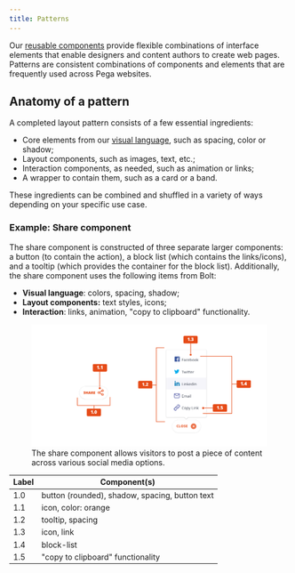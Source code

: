 ```yaml
---
title: Patterns
---
```


Our [reusable components](/pattern-lab/index.html) provide flexible combinations of interface elements that enable designers and content authors to create web pages. Patterns are consistent combinations of components and elements that are frequently used across Pega websites.

## Anatomy of a pattern

A completed layout pattern consists of a few essential ingredients: 

- Core elements from our [visual language](/docs/visual-language/index.html), such as spacing, color or shadow;
- Layout components, such as images, text, etc.;
- Interaction components, as needed, such as animation or links;
- A wrapper to contain them, such as a card or a band.

These ingredients can be combined and shuffled in a variety of ways depending on your specific use case.

### Example: Share component

The share component is constructed of three separate larger components: a button (to contain the action), a block list (which contains the links/icons), and a tooltip (which provides the container for the block list). Additionally, the share component uses the following items from Bolt: 

- **Visual language**: colors, spacing, shadow;
- **Layout components:** text styles, icons;
- **Interaction**: links, animation, "copy to clipboard" functionality.

<figure>
<img src="../../../images/sharing.png" />
<figcaption>The share component allows visitors to post a piece of content across various social media options.</figcaption>
</figure>

| Label | Component(s)                                   |
| ----- | ---------------------------------------------- |
| 1.0   | button (rounded), shadow, spacing, button text |
| 1.1   | icon, color: orange                            |
| 1.2   | tooltip, spacing                               |
| 1.3   | icon, link                                     |
| 1.4   | block-list                                     |
| 1.5   | "copy to clipboard" functionality              |
